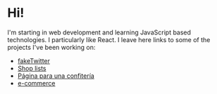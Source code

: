 # Hi!

I'm starting in web development and learning JavaScript based technologies.
I particularly like React.
I leave here links to some of the projects I've been working on:

* [fakeTwitter](https://github.com/MateSeco/ejercicio_twitter_react_front)
* [Shop lists](https://github.com/MateSeco/ListasCompras)
* [Página para una confitería](https://github.com/MateSeco/Confiteria)
* [e-commerce](https://github.com/mikaela-regalado/ElectroHack-client)
